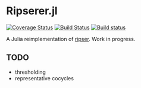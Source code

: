 # Ripserer.jl

[![Coverage Status](https://coveralls.io/repos/github/mtsch/Ripserer.jl/badge.svg?branch=master)](https://coveralls.io/github/mtsch/Ripserer.jl?branch=master)
[![Build Status](https://travis-ci.org/mtsch/Ripserer.jl.svg?branch=master)](https://travis-ci.org/mtsch/Ripserer.jl)
[![Build status](https://ci.appveyor.com/api/projects/status/cc709npw3lp76yc8?svg=true)](https://ci.appveyor.com/project/mtsch/ripserer-jl)

A Julia reimplementation of [ripser](https://github.com/Ripser/ripser). Work in progress.

## TODO

* thresholding
* representative cocycles
